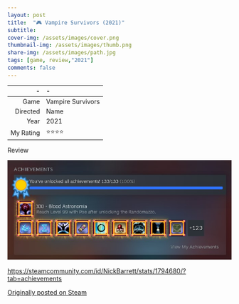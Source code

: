 ```yaml
---
layout: post
title:  "🎮 Vampire Survivors (2021)"
subtitle:
cover-img: /assets/images/cover.png
thumbnail-img: /assets/images/thumb.png
share-img: /assets/images/path.jpg
tags: [game, review,"2021"]
comments: false
---
```


-|-
--: | :--
Game | Vampire Survivors
Directed | Name
Year | 2021
My Rating | ⭐⭐⭐⭐

Review

![achievement stats](/assets/images/vs-achievement-stats.jpg)

https://steamcommunity.com/id/NickBarrett/stats/1794680/?tab=achievements


[Originally posted on Steam](https://letterboxd.com/nickbarrett/film/derek-delgaudios-in-of-itself/)
